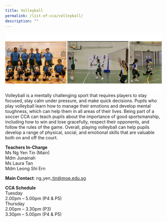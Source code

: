 ```yaml
---
title: Volleyball
permalink: /list-of-cca/volleyball/
description: ""
---
```

![](/images/CCAs/cca-%20volley%20ball%202023%20new.png)
Volleyball is a mentally challenging sport that requires players to stay focused, stay calm under pressure, and make quick decisions. Pupils who play volleyball learn how to manage their emotions and develop mental toughness, which can help them in all areas of their lives. Being part of a soccer CCA can teach pupils about the importance of good sportsmanship, including how to win and lose gracefully, respect their opponents, and follow the rules of the game. Overall, playing volleyball can help pupils develop a range of physical, social, and emotional skills that are valuable both on and off the court.

**Teachers In-Charge**
<br>Ms Ng Yen Tin (Main)
<br>Mdm Junainah
<br>Ms Laura Tan
<br>Mdm Leong Shi Ern

**Main Contact**: ng\_yen\_tin@moe.edu.sg

**CCA Schedule**
<br>Tuesday
<br>2.00pm – 5.00pm (P4 &amp; P5)
<br>Thursday
<br>2.00pm – 3.30pm (P3)
<br>3.30pm – 5.00pm (P4 &amp; P5)